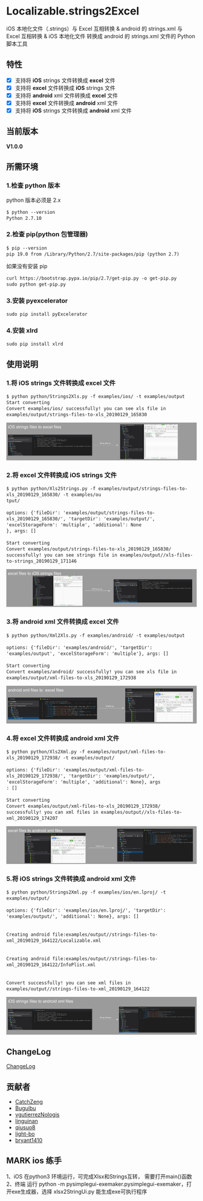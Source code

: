# Localizable.strings2Excel

iOS 本地化文件（.strings）与 Excel 互相转换 & android 的 strings.xml 与 Excel 互相转换 & iOS 本地化文件 转换成 android 的 strings.xml 文件的 Python 脚本工具

## 特性

- [x] 支持将 **iOS** strings 文件转换成 **excel** 文件
- [x] 支持将 **excel** 文件转换成 **iOS** strings 文件
- [x] 支持将 **android** xml 文件转换成 **excel** 文件
- [x] 支持将 **excel** 文件转换成 **android** xml 文件
- [x] 支持将 **iOS** strings 文件转换成 **android** xml 文件

## 当前版本

**V1.0.0**

## 所需环境

### 1.检查 python 版本

python 版本必须是 2.x

```
$ python --version
Python 2.7.10
```

### 2.检查 pip(python 包管理器)

```
$ pip --version
pip 19.0 from /Library/Python/2.7/site-packages/pip (python 2.7)
```

如果没有安装 pip

```
curl https://bootstrap.pypa.io/pip/2.7/get-pip.py -o get-pip.py
sudo python get-pip.py
```

### 3.安装 pyexcelerator

```
sudo pip install pyExcelerator
```

### 4.安装 xlrd

```
sudo pip install xlrd
```

## 使用说明

### 1.将 **iOS** strings 文件转换成 **excel** 文件

```
$ python python/Strings2Xls.py -f examples/ios/ -t examples/output
Start converting
Convert examples/ios/ successfully! you can see xls file in examples/output/strings-files-to-xls_20190129_165830
```

![](imgs/1.0.0/strings-2-xls.jpg)

### 2.将 **excel** 文件转换成 **iOS** strings 文件

```
$ python python/Xls2Strings.py -f examples/output/strings-files-to-xls_20190129_165830/ -t examples/ou
tput/

options: {'fileDir': 'examples/output/strings-files-to-xls_20190129_165830/', 'targetDir': 'examples/output/', 'excelStorageForm': 'multiple', 'additional': None
}, args: []

Start converting
Convert examples/output/strings-files-to-xls_20190129_165830/ successfully! you can see strings file in examples/output//xls-files-to-strings_20190129_171146
```

![](imgs/1.0.0/xls-2-strings.jpg)

### 3.将 **android** xml 文件转换成 **excel** 文件

```
$ python python/Xml2Xls.py -f examples/android/ -t examples/output

options: {'fileDir': 'examples/android/', 'targetDir': 'examples/output', 'excelStorageForm': 'multiple'}, args: []

Start converting
Convert examples/android/ successfully! you can see xls file in examples/output/xml-files-to-xls_20190129_172938
```

![](imgs/1.0.0/xml-2-xls.jpg)

### 4.将 **excel** 文件转换成 **android** xml 文件

```
$ python python/Xls2Xml.py -f examples/output/xml-files-to-xls_20190129_172938/ -t examples/output/

options: {'fileDir': 'examples/output/xml-files-to-xls_20190129_172938/', 'targetDir': 'examples/output/', 'excelStorageForm': 'multiple', 'additional': None}, args
: []

Start converting
Convert examples/output/xml-files-to-xls_20190129_172938/ successfully! you can xml files in examples/output//xls-files-to-xml_20190129_174207
```

![](imgs/1.0.0/xls-2-xml.jpg)

### 5.将 **iOS** strings 文件转换成 **android** xml 文件

```shell
$ python python/Strings2Xml.py -f examples/ios/en.lproj/ -t examples/output/

options: {'fileDir': 'examples/ios/en.lproj/', 'targetDir': 'examples/output/', 'additional': None}, args: []


Creating android file:examples/output//strings-files-to-xml_20190129_164122/Localizable.xml


Creating android file:examples/output//strings-files-to-xml_20190129_164122/InfoPlist.xml


Convert successfully! you can see xml files in examples/output//strings-files-to-xml_20190129_164122

```

![](imgs/1.0.0/strings-2-xml.jpg)

## ChangeLog

[ChangeLog](https://github.com/CatchZeng/Localizable.strings2Excel/blob/master/CHANGELOG.md)

## 贡献者

- [CatchZeng](https://github.com/CatchZeng)
- [Buguibu](https://github.com/buguibu)
- [vgutierrezNologis](https://github.com/vgutierrezNologis)
- [linguinan](https://github.com/linguinan)
- [qiusuo8](https://github.com/qiusuo8)
- [light-bo](https://github.com/light-bo)
- [bryant1410](https://github.com/bryant1410)



## MARK ios  练手
1、iOS 在python3 环境运行，可完成Xlsx和Strings互转， 需要打开main()函数
2、终端 运行 python -m pysimplegui-exemaker.pysimplegui-exemaker，打开exe生成器，选择 xlsx2StringUi.py 能生成exe可执行程序
